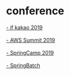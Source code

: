 # conference

<a href="https://github.com/simjunbo/conference/blob/master/2019-if-kakao.md">
- if kakao 2019
</a>
<br><br>
<a href="https://github.com/simjunbo/conference/blob/master/2019-04-19-AWSSummit2019.md">
- AWS Summit 2019
</a>
<br><br>
<a href="https://github.com/simjunbo/conference/blob/master/2019-04-27-SpringCamp2019.md">
- SpringCamp 2019
</a>
<br><br>
<a href="https://github.com/simjunbo/conference/blob/master/2019-09-27-SpringBatch.md">
- SpringBatch
</a>
